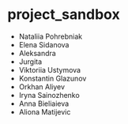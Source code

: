 # project_sandbox

- Nataliia Pohrebniak
- Elena Sidanova
- Aleksandra
- Jurgita
- Viktoriia Ustymova
- Konstantin Glazunov
- Orkhan Aliyev
- Iryna Sainozhenko
- Anna Bieliaieva
- Aliona Matijevic